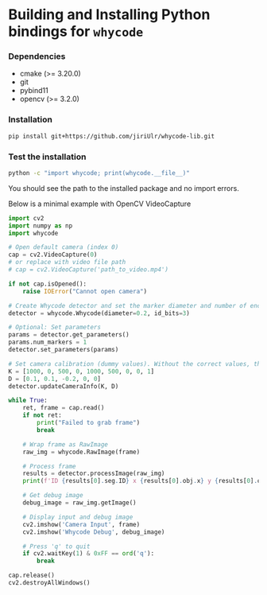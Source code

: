 # Building and Installing Python bindings for `whycode`

### Dependencies

- cmake (>= 3.20.0)
- git
- pybind11
- opencv (>= 3.2.0)

### Installation

```bash
pip install git+https://github.com/jiriUlr/whycode-lib.git
```

### Test the installation

```bash
python -c "import whycode; print(whycode.__file__)"
```

You should see the path to the installed package and no import errors.

Below is a minimal example with OpenCV VideoCapture

```python
import cv2
import numpy as np
import whycode

# Open default camera (index 0)
cap = cv2.VideoCapture(0)
# or replace with video file path
# cap = cv2.VideoCapture('path_to_video.mp4')

if not cap.isOpened():
    raise IOError("Cannot open camera")

# Create Whycode detector and set the marker diameter and number of encoded bits
detector = whycode.Whycode(diameter=0.2, id_bits=3)

# Optional: Set parameters
params = detector.get_parameters()
params.num_markers = 1
detector.set_parameters(params)

# Set camera calibration (dummy values). Without the correct values, the 6DOF pose estimate is incorrect.
K = [1000, 0, 500, 0, 1000, 500, 0, 0, 1]
D = [0.1, 0.1, -0.2, 0, 0]
detector.updateCameraInfo(K, D)

while True:
    ret, frame = cap.read()
    if not ret:
        print("Failed to grab frame")
        break

    # Wrap frame as RawImage
    raw_img = whycode.RawImage(frame)

    # Process frame
    results = detector.processImage(raw_img)
    print(f'ID {results[0].seg.ID} x {results[0].obj.x} y {results[0].obj.y} z {results[0].obj.z}')

    # Get debug image
    debug_image = raw_img.getImage()

    # Display input and debug image
    cv2.imshow('Camera Input', frame)
    cv2.imshow('Whycode Debug', debug_image)

    # Press 'q' to quit
    if cv2.waitKey(1) & 0xFF == ord('q'):
        break

cap.release()
cv2.destroyAllWindows()

```